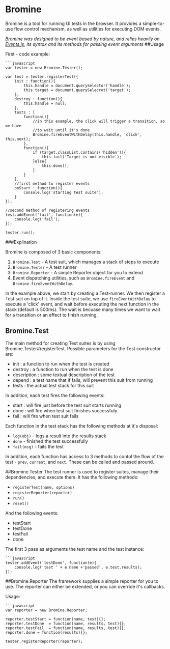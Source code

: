 Bromine
=======
Bromine is a tool for running UI tests in the browser. It provides a simple-to-use flow control mechanism, as well as utilities for executing DOM events.

*Bromine was designed to be event based by nature, and relies heavily on [Events.js](https://github.com/arieh/Events), its syntax and its methods for passing event arguments*
##Usage

First - code example:


    ```javascript
    var tester = new Bromine.Tester();

    var test = tester.registerTest({
        init : function(){
            this.handle = document.querySelector('handle');
            this.target = document.querySelecrot('target');
        },
        destroy : function(){
            this.handle = null;    
        },
        tests : [
            function(){
                //in this example, the click will trigger a transition, so we have
                //to wait until it's done
                Bromine.fireEventWithDelay(this.handle, 'click', this.next);    
            },
            function(){
                if (target.classList.contains('hidden')){
                    this.fail('Target is not visible');    
                }else{
                    this.done();    
                }
            }
        ],
        //first method to register events
        onStart : function(){
            console.log('starting test suite');    
        }
    });

    //second method of registering events
    test.addEvent('fail', function(e){
        console.log('fail');    
    });

    tester.run();

###Explination

Bromine is composed of 3 basic components:

1. `Bromine.Test` - A test suit, which manages a stack of steps to execute
2. `Bromine.Tester` - A test runner
3. `Bromine.Reporter` - A simple Reporter object for you to extend
4. Event dispatching utilities, such as `Bromine.fireEvent` and `Bromine.fireEventWithDelay`.

In the example above, we start by creating a Test-runner. We then register a Test suit on top of it. 
Inside the test suite, we use `fireEventWithDelay` to execute a 'click' event, and wait before executing the next function in the stack (default is 500ms). The wait is becuase many times we want to wait for a transition or an effect to finish running.

## Bromine.Test
The main method for creating Test suites is by using Bromine.Tester#registerTest. 
Possible parameters for the Test constructor are:

* init :  a function to run when the test is created
* destroy : a function to run when the test is done
* description : some textual description of the test
* depend : a test name that if fails, will prevent this suit from running
* tests : the actual test stack for this suit

In addition, each test fires the following events:
* start : will fire just before the test suit starts running
* done  : will fire when test suit finishes successfuly. 
* fail  : will fire when test suit fails

Each function in the test stack has the following methods at it's disposal:
* `log(obj)` - logs a result into the results stack
* `done` - finished the test successfully
* `fail(msg)` - fails the test

In addition, each function has access to 3 methods to contol the flow of the test - `prev`, `current`, and `next`. These can be called and passed around.

##Bromine.Tester
The test runner is used to register suites, manage their dependencies, and execute them. It has the following methods:

* `registerTest(name, options)`
* `registerReporter(reporter)`
* `run()`
* `reset()`

And the following events:

* testStart
* testDone
* testFail
* done

The first 3 pass as arguments the test name and the test instance:
 
    ```javascript
    tester.addEvent('testDone', function(e){
        console.log('test ' + e.name +'passed', e.test.results);   
    });

##Bromine.Reporter
The framework supplies a simple reporter for you to use. The reporter can either be extended, or you can override it's callbacks.

Usage:
 
    ```javascript
    var reporter = new Bromine.Reporter;

    reporter.testStart = function(name, test){};
    reporter.testDone  = function(name, results, test){};
    reporter.testFail  = function(name, results, test){};
    reporter.done = function(results){};

    tester.registerReporter(reporter);
